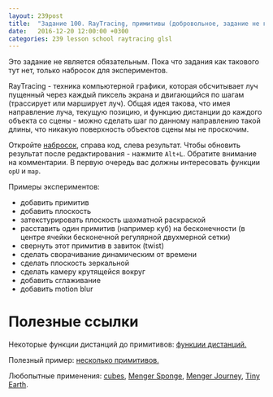```yaml
---
layout: 239post
title:  "Задание 100. RayTracing, примитивы (добровольное, задание не готово)"
date:   2016-12-20 12:00:00 +0300
categories: 239 lesson school raytracing glsl
---
```


Это задание не является обязательным. Пока что задания как такового тут нет, только набросок для экспериментов.

RayTracing - техника компьютерной графики, которая обсчитывает луч пущенный через каждый пиксель экрана и двигающийся по шагам (трассирует или марширует луч).
Общая идея такова, что имея направление луча, текущую позицию, и функцию дистанции до каждого объекта со сцены - можно сделать шаг по данному направлению такой длины, что никакую поверхность
объектов сцены мы не проскочим.

Откройте [набросок](https://www.shadertoy.com/view/MtdXDl), справа код, слева результат. Чтобы обновить результат после редактирования - нажмите `Alt+L`. Обратите внимание на комментарии. В первую очередь вас должны интересовать функции `opU` и `map`.

Примеры экспериментов:

 - добавить примитив
 - добавить плоскость
 - затекстурировать плоскость шахматной раскраской
 - расставить один примитив (например куб) на бесконечности (в центре ячейки бесконечной регулярной двухмерной сетки)
 - свернуть этот примитив в завиток (twist)
 - сделать сворачивание динамическим от времени
 - сделать плоскость зеркальной
 - сделать камеру крутящейся вокруг
 - добавить сглаживание
 - добавить motion blur

Полезные ссылки
===============

Некоторые функции дистанций до примитивов: [функции дистанций.](http://www.iquilezles.org/www/articles/distfunctions/distfunctions.htm)

Полезный пример: [несколько примитивов.](https://www.shadertoy.com/view/Xds3zN)

Любопытные применения: [cubes](https://www.shadertoy.com/view/Msl3Rr), [Menger Sponge](https://www.shadertoy.com/view/4sX3Rn), [Menger Journey](https://www.shadertoy.com/view/Mdf3z7), [Tiny Earth](https://www.shadertoy.com/view/lt3XDM).
